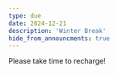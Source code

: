 ```yaml
---
type: due
date: 2024-12-21
description: 'Winter Break'
hide_from_announcments: true
---
```


Please take time to recharge!
